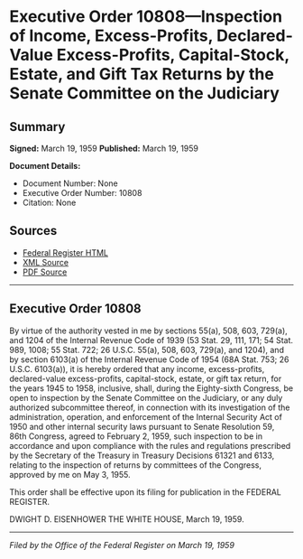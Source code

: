 # Executive Order 10808—Inspection of Income, Excess-Profits, Declared-Value Excess-Profits, Capital-Stock, Estate, and Gift Tax Returns by the Senate Committee on the Judiciary

## Summary

**Signed:** March 19, 1959
**Published:** March 19, 1959

**Document Details:**
- Document Number: None
- Executive Order Number: 10808
- Citation: None

## Sources
- [Federal Register HTML](https://www.presidency.ucsb.edu/documents/executive-order-10808-inspection-income-excess-profits-declared-value-excess-profits)
- [XML Source](None)
- [PDF Source](None)

---

## Executive Order 10808

By virtue of the authority vested in me by sections 55(a), 508, 603, 729(a), and 1204 of the Internal Revenue Code of 1939 (53 Stat. 29, 111, 171; 54 Stat. 989, 1008; 55 Stat. 722; 26 U.S.C. 55(a), 508, 603, 729(a), and 1204), and by section 6103(a) of the Internal Revenue Code of 1954 (68A Stat. 753; 26 U.S.C. 6103(a)), it is hereby ordered that any income, excess-profits, declared-value excess-profits, capital-stock, estate, or gift tax return, for the years 1945 to 1958, inclusive, shall, during the Eighty-sixth Congress, be open to inspection by the Senate Committee on the Judiciary, or any duly authorized subcommittee thereof, in connection with its investigation of the administration, operation, and enforcement of the Internal Security Act of 1950 and other internal security laws pursuant to Senate Resolution 59, 86th Congress, agreed to February 2, 1959, such inspection to be in accordance and upon compliance with the rules and regulations prescribed by the Secretary of the Treasury in Treasury Decisions 61321 and 6133, relating to the inspection of returns by committees of the Congress, approved by me on May 3, 1955.

This order shall be effective upon its filing for publication in the FEDERAL REGISTER.

DWIGHT D. EISENHOWER
THE WHITE HOUSE,
March 19, 1959.

---

*Filed by the Office of the Federal Register on March 19, 1959*
